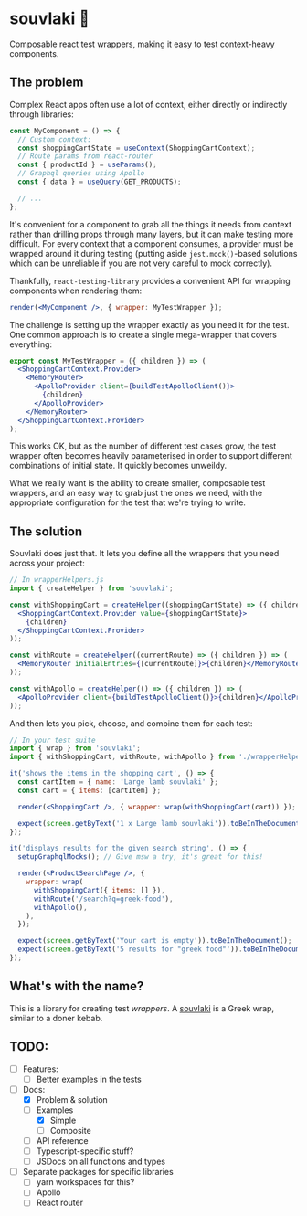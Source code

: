 # souvlaki 🌯

Composable react test wrappers, making it easy to test context-heavy components.

## The problem

Complex React apps often use a lot of context, either directly or indirectly through libraries:

```jsx
const MyComponent = () => {
  // Custom context:
  const shoppingCartState = useContext(ShoppingCartContext);
  // Route params from react-router
  const { productId } = useParams();
  // Graphql queries using Apollo
  const { data } = useQuery(GET_PRODUCTS);

  // ...
};
```

It's convenient for a component to grab all the things it needs from context rather than drilling props through many layers, but it can make testing more difficult. For every context that a component consumes, a provider must be wrapped around it during testing (putting aside `jest.mock()`-based solutions which can be unreliable if you are not very careful to mock correctly).

Thankfully, `react-testing-library` provides a convenient API for wrapping components when rendering them:

```jsx
render(<MyComponent />, { wrapper: MyTestWrapper });
```

The challenge is setting up the wrapper exactly as you need it for the test. One common approach is to create a single mega-wrapper that covers everything:

```jsx
export const MyTestWrapper = ({ children }) => (
  <ShoppingCartContext.Provider>
    <MemoryRouter>
      <ApolloProvider client={buildTestApolloClient()}>
        {children}
      </ApolloProvider>
    </MemoryRouter>
  </ShoppingCartContext.Provider>
);
```

This works OK, but as the number of different test cases grow, the test wrapper often becomes heavily parameterised in order to support different combinations of initial state. It quickly becomes unweildy.

What we really want is the ability to create smaller, composable test wrappers, and an easy way to grab just the ones we need, with the appropriate configuration for the test that we're trying to write.

## The solution

Souvlaki does just that. It lets you define all the wrappers that you need across your project:

```jsx
// In wrapperHelpers.js
import { createHelper } from 'souvlaki';

const withShoppingCart = createHelper((shoppingCartState) => ({ children }) => (
  <ShoppingCartContext.Provider value={shoppingCartState}>
    {children}
  </ShoppingCartContext.Provider>
));

const withRoute = createHelper((currentRoute) => ({ children }) => (
  <MemoryRouter initialEntries={[currentRoute]}>{children}</MemoryRouter>
));

const withApollo = createHelper(() => ({ children }) => (
  <ApolloProvider client={buildTestApolloClient()}>{children}</ApolloProvider>
));
```

And then lets you pick, choose, and combine them for each test:

```jsx
// In your test suite
import { wrap } from 'souvlaki';
import { withShoppingCart, withRoute, withApollo } from './wrapperHelpers.js';

it('shows the items in the shopping cart', () => {
  const cartItem = { name: 'Large lamb souvlaki' };
  const cart = { items: [cartItem] };

  render(<ShoppingCart />, { wrapper: wrap(withShoppingCart(cart)) });

  expect(screen.getByText('1 x Large lamb souvlaki')).toBeInTheDocument();
});

it('displays results for the given search string', () => {
  setupGraphqlMocks(); // Give msw a try, it's great for this!

  render(<ProductSearchPage />, {
    wrapper: wrap(
      withShoppingCart({ items: [] }),
      withRoute('/search?q=greek-food'),
      withApollo(),
    ),
  });

  expect(screen.getByText('Your cart is empty')).toBeInTheDocument();
  expect(screen.getByText('5 results for "greek food"')).toBeInTheDocument();
});
```

## What's with the name?

This is a library for creating test _wrappers_. A [souvlaki](https://www.google.com/search?q=souvlaki&tbm=isch) is a Greek wrap, similar to a doner kebab.

## TODO:

- [ ] Features:
  - [ ] Better examples in the tests
- [ ] Docs:
  - [x] Problem & solution
  - [ ] Examples
    - [x] Simple
    - [ ] Composite
  - [ ] API reference
  - [ ] Typescript-specific stuff?
  - [ ] JSDocs on all functions and types
- [ ] Separate packages for specific libraries
  - [ ] yarn workspaces for this?
  - [ ] Apollo
  - [ ] React router
